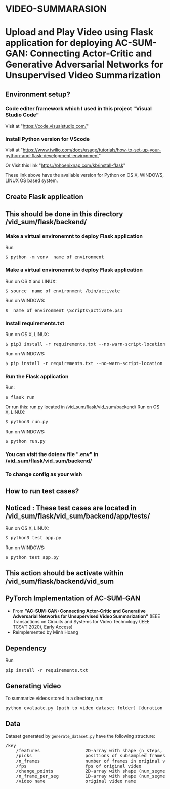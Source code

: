 # VIDEO-SUMMARASION
# Upload and Play Video using Flask application for deploying AC-SUM-GAN: Connecting Actor-Critic and Generative Adversarial Networks for Unsupervised Video Summarization

## Environment setup?

### Code editer framework which I used in this project "Visual Studio Code"

 Visit at "https://code.visualstudio.com/"
 

### Install Python version for VScode
 Visit at "https://www.twilio.com/docs/usage/tutorials/how-to-set-up-your-python-and-flask-development-environment"

 Or Visit this link "https://phoenixnap.com/kb/install-flask"
 
 These link above have the available version for Python on OS X, WINDOWS, LINUX OS based system.
 

## Create Flask application

## This should be done in this directory /vid_sum/flask/backend/

### Make a virtual environemnt to deploy Flask application

Run

<pre>
$ python -m venv _name_of_environment_
</pre>

### Make a virtual environemnt to deploy Flask application

Run on OS X and LINUX:

<pre>
$ source _name_of_environment_/bin/activate
</pre>

Run on WINDOWS:

<pre>
$ _name_of_environment_\Scripts\activate.ps1
</pre>

### Install requirements.txt

Run on OS X, LINUX:
<pre>
$ pip3 install -r requirements.txt --no-warn-script-location
</pre>

Run on WINDOWS:
<pre>
$ pip install -r requirements.txt --no-warn-script-location
</pre>

### Run the Flask application

Run:

<pre>
$ flask run
</pre>

Or run this: run.py located in /vid_sum/flask/vid_sum/backend/
Run on OS X, LINUX:

<pre>
$ python3 run.py
</pre>

Run on WINDOWS:

<pre>
$ python run.py
</pre>

### You can visit the dotenv file ".env" in /vid_sum/flask/vid_sum/backend/

### To change config as your wish


## How to run test cases?

## Noticed : These test cases are located in /vid_sum/flask/vid_sum/backend/app/tests/

Run on OS X, LINUX:

<pre>
$ python3 test_app.py
</pre>

Run on WINDOWS:

<pre>
$ python test_app.py
</pre>


## This action should be activate within /vid_sum/flask/backend/vid_sum

## PyTorch Implementation of AC-SUM-GAN

- From **"AC-SUM-GAN: Connecting Actor-Critic and Generative Adversarial Networks for Unsupervised Video Summarization"** (IEEE Transactions on Circuits and Systems for Video Technology (IEEE TCSVT 2020), Early Access)
- Reimplemented by Minh Hoang

## Dependency

Run

<pre>
pip install -r requirements.txt
</pre>

## Generating video

To summarize videos stored in a directory, run:

<pre>
python evaluate.py [path_to_video_dataset_folder] [duration_of_result]
</pre>

## Data

Dataset generated by `generate_dataset.py` have the following structure:

<pre>
/key
    /features                 2D-array with shape (n_steps, feature-dimension)
    /picks                    positions of subsampled frames in original video
    /n_frames                 number of frames in original video
    /fps                      fps of original video
    /change_points            2D-array with shape (num_segments, 2), each row stores indices of a segment
    /n_frame_per_seg          1D-array with shape (num_segments), indicates number of frames in each segment
    /video_name               original video name
</pre>
